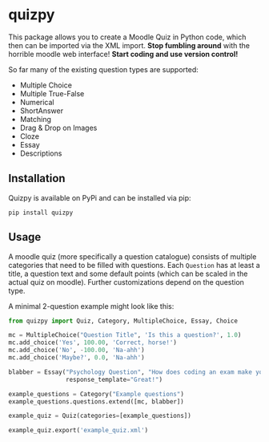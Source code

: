 # quizpy

This package allows you to create a Moodle Quiz in Python code, which then can be imported via the XML import.
**Stop fumbling around** with the horrible moodle web interface! **Start coding and use version control!**

So far many of the existing question types are supported:

* Multiple Choice
* Multiple True-False
* Numerical 
* ShortAnswer 
* Matching 
* Drag & Drop on Images
* Cloze
* Essay
* Descriptions

## Installation
Quizpy is available on PyPi and can be installed via pip:
```
pip install quizpy
```

## Usage
A moodle quiz (more specifically a question catalogue) consists of multiple categories that need to be filled
with questions. Each `Question` has at least a title, a question text and some default points (which can be
scaled in the actual quiz on moodle). Further customizations depend on the question type.

A minimal 2-question example might look like this:
```python
from quizpy import Quiz, Category, MultipleChoice, Essay, Choice

mc = MultipleChoice("Question Title", 'Is this a question?', 1.0)
mc.add_choice('Yes', 100.00, 'Correct, horse!')
mc.add_choice('No', -100.00, 'Na-ahh')
mc.add_choice('Maybe?', 0.0, 'Na-ahh')

blabber = Essay("Psychology Question", "How does coding an exam make you feel?", 1.0, 
                response_template="Great!")

example_questions = Category("Example questions")
example_questions.questions.extend([mc, blabber])

example_quiz = Quiz(categories=[example_questions])

example_quiz.export('example_quiz.xml')

```

